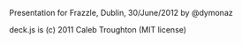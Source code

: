 Presentation for Frazzle, Dublin, 30/June/2012 by @dymonaz

deck.js is (c) 2011 Caleb Troughton (MIT license)